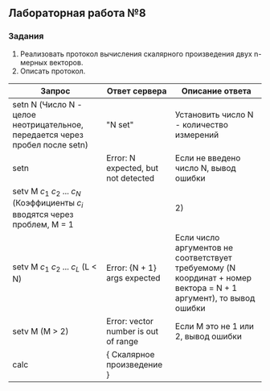 ## Лабораторная работа №8
### Задания
1. Реализовать протокол вычисления скалярного произведения двух n-мерных векторов.
2. Описать протокол.

| Запрос                                                                                       | Ответ сервера                        | Описание ответа                                                                                                   |
|----------------------------------------------------------------------------------------------|--------------------------------------|-------------------------------------------------------------------------------------------------------------------|
| setn N (Число N - целое неотрицательное, передается через пробел после setn)                 | "N set"                              | Установить число N - количество измерений                                                                         |
| setn                                                                                         | Error: N expected, but not detected  | Если не введено число N, вывод ошибки                                                                             |
| setv M $c_{1}$ $c_{2}$ ... $c_{N}$ (Коэффициенты $c_{i}$ вводятся через проблем, M = 1 || 2) | "y {M} set"                          | Установить координаты вектора M как $c_{i}, i = 1, 2, ..., N$                                                     |
| setv M $c_{1}$ $c_{2}$ ... $c_{L}$ (L < N)                                                   | Error: {N + 1} args expected         | Если число аргументов не соответствует требуемому (N координат + номер вектора = N + 1 аргумент), то вывод ошибки |
| setv M (M > 2)                                                                               | Error: vector number is out of range | Если M это не 1 или 2, вывод ошибки                                                                               |
| calc                                                                                         | { Скалярное произведение }           |                                                                                                                   |


